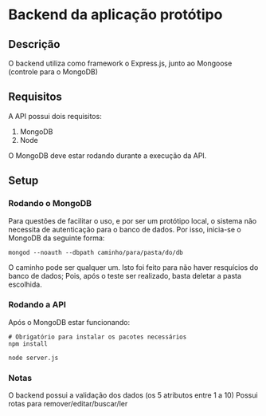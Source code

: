 # Backend da aplicação protótipo

## Descrição

O backend utiliza como framework o Express.js, junto ao Mongoose (controle para o MongoDB)

## Requisitos

A API possui dois requisitos:
1. MongoDB
2. Node

O MongoDB deve estar rodando durante a execução da API.

## Setup

### Rodando o MongoDB

Para questões de facilitar o uso, e por ser um protótipo local, o sistema não necessita de autenticação para o banco de dados. Por isso, inicia-se o MongoDB da seguinte forma:
```
mongod --noauth --dbpath caminho/para/pasta/do/db
```
O caminho pode ser qualquer um. Isto foi feito para não haver resquícios do banco de dados; Pois, após o teste ser realizado, basta deletar a pasta escolhida.

### Rodando a API

Após o MongoDB estar funcionando:

```
# Obrigatório para instalar os pacotes necessários
npm install

node server.js
```

### Notas

O backend possui a validação dos dados (os 5 atributos entre 1 a 10)
Possui rotas para remover/editar/buscar/ler
 